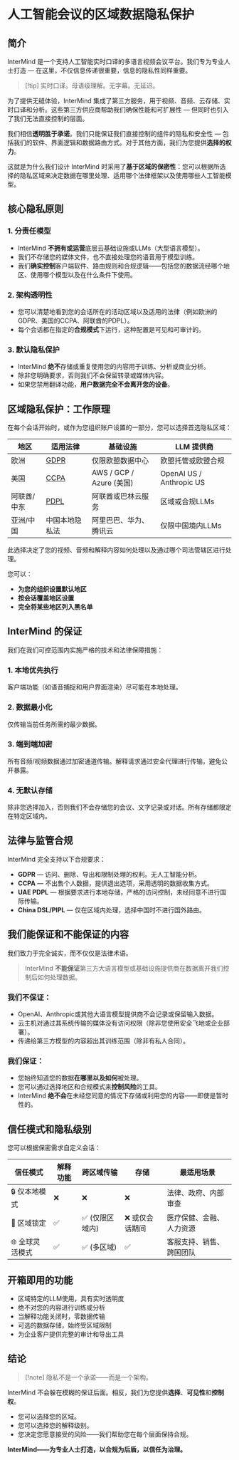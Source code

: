 # 人工智能会议的区域数据隐私保护

## 简介

InterMind 是一个支持人工智能实时口译的多语言视频会议平台。我们专为专业人士打造 — 在这里，不仅信息传递很重要，信息的隐私性同样重要。

> [!tip] 实时口译。母语级理解。无字幕。无延迟。

为了提供无缝体验，InterMind 集成了第三方服务，用于视频、音频、云存储、实时口译和分析。这些第三方供应商帮助我们确保性能和可扩展性 — 但同时也引入了我们无法直接控制的层面。

我们相信**透明胜于承诺**。我们只能保证我们直接控制的组件的隐私和安全性 — 包括我们的软件、界面逻辑和数据路由方式。对于其他方面，我们为您提供**选择的权力**。

这就是为什么我们设计 InterMind 时采用了**基于区域的保密性**：您可以根据所选择的隐私区域来决定数据在哪里处理、适用哪个法律框架以及使用哪些人工智能模型。

## 核心隐私原则

### 1. **分责任模型**

- InterMind **不拥有或运营**底层云基础设施或LLMs（大型语言模型）。
- 我们不存储您的媒体文件，也不直接处理您的语音用于模型训练。
- 我们**确实控制**客户端软件、路由规则和合规逻辑——包括您的数据流经哪个地区、使用哪个模型以及在什么条件下使用。

### 2. **架构透明性**

- 您可以清楚地看到您的会话所在的活动区域以及适用的法律（例如欧洲的GDPR、美国的CCPA、阿联酋的PDPL）。
- 每个会话都在指定的**合规模式**下运行，这种配置是可见和可审计的。

### 3. **默认隐私保护**

- InterMind **绝不**存储或重复使用您的内容用于训练、分析或商业分析。
- 除非您明确要求，否则我们不会保留转录或媒体内容。
- 如果您禁用翻译功能，**用户数据完全不会离开您的设备**。

## 区域隐私保护：工作原理

在每个会话开始时，或作为您组织账户设置的一部分，您可以选择首选隐私区域：

| 地区        | 适用法律                                                                                    | 基础设施                     | LLM 提供商                |
| ------------- | ------------------------------------------------------------------------------------------ | ---------------------------- | -------------------------- |
| 欧洲        | [GDPR](https://gdpr.eu)                                                                    | 仅限欧盟数据中心             | 欧盟托管或欧盟合规         |
| 美国        | [CCPA](https://oag.ca.gov/privacy/ccpa)                                                    | AWS / GCP / Azure (美国)      | OpenAI US / Anthropic US   |
| 阿联酋/中东 | [PDPL](https://www.signzy.com/data-privacy-laws-in-the-uae-2025-everything-you-need-to-know/) | 阿联酋或巴林云服务           | 区域或合规LLMs            |
| 亚洲/中国   | 中国本地隐私法                                                                              | 阿里巴巴、华为、腾讯云       | 仅限中国境内LLMs          |

此选择决定了您的视频、音频和解释内容如何处理以及通过哪个司法管辖区进行处理。

您可以：

- **为您的组织设置默认地区**
- **按会话覆盖地区设置**
- **完全将某些地区列入黑名单**

## InterMind 的保证

我们在我们可控范围内实施严格的技术和法律保障措施：

### 1. **本地优先执行**

客户端功能（如语音捕捉和用户界面渲染）尽可能在本地处理。

### 2. **数据最小化**

仅传输当前任务所需的最少数据。

### 3. **端到端加密**

所有音频/视频数据通过加密通道传输。解释请求通过安全代理进行传输，避免公开暴露。

### 4. **无默认存储**

除非您选择加入，否则我们不会存储您的会议、文字记录或对话。所有存储都限定在特定区域内。

## 法律与监管合规

InterMind 完全支持以下合规要求：

- **GDPR** — 访问、删除、导出和限制处理的权利。无人工智能分析。
- **CCPA** — 不出售个人数据，提供退出选项，采用透明的数据收集方式。
- **UAE PDPL** — 根据要求进行本地存储，严格的访问控制，未经同意不进行国际传输。
- **China DSL/PIPL** — 仅在区域内处理，选择中国时不进行国外路由。

## 我们能保证和不能保证的内容

我们致力于完全诚实，而不仅仅是法律术语。

> InterMind **不能保证**第三方大语言模型或基础设施提供商在数据离开我们控制后如何处理数据。

### 我们不保证：

- OpenAI、Anthropic或其他大语言模型提供商不会记录或保留输入数据。
- 云主机对通过其系统传输的媒体没有访问权限（除非您使用安全飞地或企业部署）。
- 传递给第三方模型的内容超出其训练范围（除非有私人合同）。

### 我们保证：

- 您始终知道您的数据**在哪里以及如何**被处理。
- 您可以通过选择地区和合规模式来**控制风险**的工具。
- InterMind **绝不会**在未经您同意的情况下存储或利用您的内容——即使是暂时性的。

## 信任模式和隐私级别

您可以根据保密需求自定义会话：

| 信任模式       | 解释功能 | 跨区域传输 | 存储               | 最适用场景                 |
| ---------------- | -------- | ---------- | ------------------ | -------------------------- |
| 🔒 仅本地模式    | ❌       | ❌         | ❌                 | 法律、政府、内部审查       |
| 🔐 区域锁定      | ✅       | ✅ (仅限区域内) | ❌ 或仅会话期间    | 医疗保健、金融、人力资源   |
| 🌐 全球灵活模式  | ✅       | ✅ (多区域)    | ✅                 | 客服支持、销售、跨国团队   |

## 开箱即用的功能

- 区域特定的LLM使用，具有实时透明度
- 绝不对您的内容进行训练或分析
- 当解释功能关闭时，零数据传输
- 可选的数据存储，始终受区域限制
- 为企业客户提供完整的审计和导出工具

## 结论

> [!note] 隐私不是一个承诺——而是一个架构。

InterMind 不会躲在模糊的保证后面。相反，我们为您提供**选择**、**可见性**和**控制权**。

- 您可以选择您的区域。
- 您可以选择您的解释级别。
- 您决定您愿意接受的风险——我们帮助您在每个层面保持合规。

**InterMind——为专业人士打造，以合规为后盾，以信任为治理。**